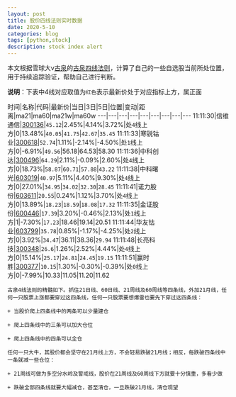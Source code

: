 ```yaml
---
layout: post
title: 股价四线法则实时数据
date: 2020-5-10
categories: blog
tags: [python,stock]
description: stock index alert
---
```



本文根据雪球大v[古泉](https://xueqiu.com/u/7148646888)的[古泉四线法则](https://xueqiu.com/7148646888/130498192)，计算了自己的一些自选股当前所处位置，用于持续追踪验证，帮助自己进行判断。

**说明**：下表中4线对应取值为`红色`表示最新价处于对应指标上方，属正面

时间|名称|代码|最新价|当日|3日|5日|位置|变动|距离|ma21|ma60|ma21w|ma60w
---|---|---|---|---|---|---|---|---
11:11:30|信维通信|[300136](https://xueqiu.com/S/SZ300136)|`45.12`|2.45%|4.14%|3.72%|处`4`线上方|0|13.48%|`40.05`|`41.75`|`42.67`|`35.45`
11:11:33|寒锐钴业|[300618](https://xueqiu.com/S/SZ300618)|`52.74`|1.11%|-2.14%|-4.50%|处`1`线上方|0|-6.91%|`49.56`|56.18|64.53|58.30
11:11:36|中科创达|[300496](https://xueqiu.com/S/SZ300496)|`64.29`|2.11%|-0.09%|2.60%|处`4`线上方|0|18.73%|`58.87`|`60.71`|`57.88`|`43.22`
11:11:38|中科曙光|[603019](https://xueqiu.com/S/SH603019)|`40.97`|5.11%|4.40%|9.30%|处`4`线上方|0|27.01%|`34.95`|`34.02`|`32.30`|`28.45`
11:11:41|诺力股份|[603611](https://xueqiu.com/S/SH603611)|`20.55`|0.24%|1.12%|3.70%|处`4`线上方|0|13.89%|`18.23`|`18.59`|`18.08`|`17.32`
11:11:35|金证股份|[600446](https://xueqiu.com/S/SH600446)|`17.39`|3.20%|-0.46%|2.13%|处`1`线上方|1|-7.30%|`17.23`|18.46|19.14|20.51
11:11:44|华友钴业|[603799](https://xueqiu.com/S/SH603799)|`35.78`|0.85%|-1.17%|-4.25%|处`2`线上方|0|3.92%|`34.47`|36.11|38.36|`29.94`
11:11:48|长亮科技|[300348](https://xueqiu.com/S/SZ300348)|`26.6`|1.26%|2.52%|4.44%|处`4`线上方|0|15.14%|`25.17`|`24.81`|`24.45`|`19.15`
11:11:51|赢时胜|[300377](https://xueqiu.com/S/SZ300377)|`10.15`|1.30%|-0.30%|-0.39%|处`0`线上方|0|-7.99%|10.33|11.05|11.20|11.62

```
古泉4线法则的精髓如下。抓住21日线、60日线、21周线及60周线等四条线，外加21月线，任何一只股票上涨都要穿过这四条线，任何一只股票要想爆雷也要先下穿过这四条线：

+ 当股价爬上四条线中的两条可以少量建仓

+ 爬上四条线中的三条可以加大仓位

+ 爬上四条线中的四条可以全仓

任何一只大牛，其股价都会坚守在21月线上方，不会轻易跌破21月线；相反，每跌破四条线中一条就减一些仓位：

+ 21周线可做为多空分水岭及警戒线，股价在21周线及60周线下方就要十分慎重，多看少做

+ 跌破全部四条线就要大幅减仓，甚至清仓，一旦跌破21月线，清仓观望
```